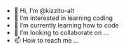 - 👋 Hi, I’m @kizzito-alt
- 👀 I’m interested in learning coding
- 🌱 I’m currently learning how to code
- 💞️ I’m looking to collaborate on ...
- 📫 How to reach me ...

<!---
kizzito-alt/kizzito-alt is a ✨ special ✨ repository because its `README.md` (this file) appears on your GitHub profile.
You can click the Preview link to take a look at your changes.
--->
